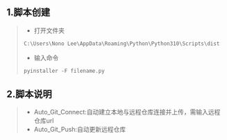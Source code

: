 ## 1.脚本创建

> + 打开文件夹
>
> ```python
> C:\Users\Nono Lee\AppData\Roaming\Python\Python310\Scripts\dist
> ```
>
> + 输入命令
>
> ```python
> pyinstaller -F filename.py
> ```
>
> 



## 2.脚本说明

> + Auto_Git_Connect:自动建立本地与远程仓库连接并上传，需输入远程仓库url
> + Auto_Git_Push:自动更新远程仓库